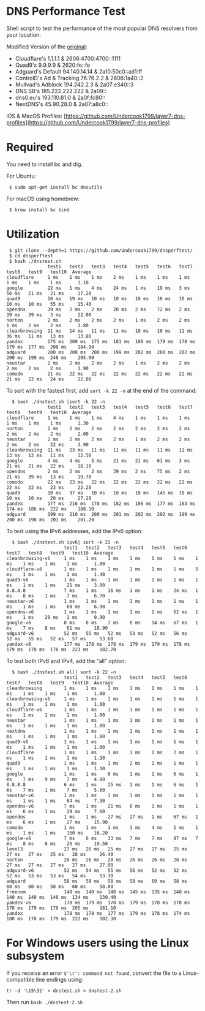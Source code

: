 # DNS Performance Test

Shell script to test the performance of the most popular DNS resolvers from your location.

Modified Version of the [original](https://github.com/cleanbrowsing/dnsperftest):

- Cloudflare's 1.1.1.1 & 2606:4700:4700::1111
- Quad9's 9.9.9.9 & 2620:fe::fe
- Adguard's Default 94.140.14.14 & 2a10:50c0::ad1:ff
- ControlD's Ad & Tracking 76.76.2.2 & 2606:1a40::2
- Mullvad's Adblock 194.242.2.3 & 2a07:e340::3
- DNS.SB's 185.222.222.222 & 2a09::
- dns0.eu's 193.110.81.0 & 2a0f:fc80::
- NextDNS's 45.90.28.0 & 2a07:a8c0::

iOS & MacOS Profiles: [https://github.com/Undercook1799/layer7-dns-profiles](https://github.com/Undercook1799/layer7-dns-profiles)

# Required

You need to install bc and dig.

For Ubuntu:

```
 $ sudo apt-get install bc dnsutils
```

For macOS using homebrew:

```
 $ brew install bc bind
```

# Utilization

```
 $ git clone --depth=1 https://github.com/Undercook1799/dnsperftest/
 $ cd dnsperftest
 $ bash ./dnstest.sh
               test1   test2   test3   test4   test5   test6   test7   test8   test9   test10  Average
cloudflare     1 ms    1 ms    1 ms    2 ms    1 ms    1 ms    1 ms    1 ms    1 ms    1 ms      1.10
google         22 ms   1 ms    4 ms    24 ms   1 ms    19 ms   3 ms    56 ms   21 ms   21 ms     17.20
quad9          10 ms   19 ms   10 ms   10 ms   10 ms   10 ms   10 ms   10 ms   10 ms   55 ms     15.40
opendns        39 ms   2 ms    2 ms    20 ms   2 ms    72 ms   2 ms    39 ms   39 ms   3 ms      22.00
norton         2 ms    2 ms    2 ms    2 ms    1 ms    2 ms    2 ms    1 ms    2 ms    2 ms      1.80
cleanbrowsing  11 ms   14 ms   11 ms   11 ms   10 ms   10 ms   11 ms   36 ms   11 ms   13 ms     13.80
yandex         175 ms  209 ms  175 ms  181 ms  188 ms  179 ms  178 ms  179 ms  177 ms  208 ms    184.90
adguard        200 ms  200 ms  200 ms  199 ms  202 ms  200 ms  202 ms  200 ms  199 ms  248 ms    205.00
neustar        2 ms    2 ms    2 ms    2 ms    1 ms    2 ms    2 ms    2 ms    2 ms    2 ms      1.90
comodo         21 ms   22 ms   22 ms   22 ms   22 ms   22 ms   22 ms   21 ms   22 ms   24 ms     22.00
```

To sort with the fastest first, add `sort -k 22 -n` at the end of the command:

```
  $ bash ./dnstest.sh |sort -k 22 -n
               test1   test2   test3   test4   test5   test6   test7   test8   test9   test10  Average
cloudflare     1 ms    1 ms    1 ms    4 ms    1 ms    1 ms    1 ms    1 ms    1 ms    1 ms      1.30
norton         2 ms    2 ms    2 ms    2 ms    2 ms    2 ms    2 ms    2 ms    2 ms    2 ms      2.00
neustar        2 ms    2 ms    2 ms    2 ms    1 ms    2 ms    2 ms    2 ms    2 ms    22 ms     3.90
cleanbrowsing  11 ms   23 ms   11 ms   11 ms   11 ms   11 ms   11 ms   13 ms   12 ms   11 ms     12.50
google         4 ms    4 ms    3 ms    21 ms   21 ms   61 ms   3 ms    21 ms   21 ms   22 ms     18.10
opendns        2 ms    2 ms    2 ms    39 ms   2 ms    75 ms   2 ms    21 ms   39 ms   13 ms     19.70
comodo         22 ms   23 ms   22 ms   22 ms   22 ms   22 ms   22 ms   22 ms   22 ms   23 ms     22.20
quad9          10 ms   37 ms   10 ms   10 ms   10 ms   145 ms  10 ms   10 ms   10 ms   20 ms     27.20
yandex         177 ms  216 ms  178 ms  182 ms  186 ms  177 ms  183 ms  174 ms  186 ms  222 ms    188.10
adguard        199 ms  210 ms  200 ms  201 ms  202 ms  202 ms  199 ms  200 ms  198 ms  201 ms    201.20
```

To test using the IPv6 addresses, add the IPv6 option:

```
  $ bash ./dnstest.sh ipv6| sort -k 22 -n
                     test1   test2   test3   test4   test5   test6   test7   test8   test9   test10  Average
cleanbrowsing-v6     1 ms    1 ms    1 ms    1 ms    1 ms    1 ms    1 ms    1 ms    1 ms    1 ms      1.00
cloudflare-v6        1 ms    1 ms    1 ms    1 ms    1 ms    1 ms    5 ms    1 ms    1 ms    1 ms      1.40
quad9-v6             1 ms    1 ms    1 ms    1 ms    1 ms    1 ms    1 ms    1 ms    1 ms    21 ms     3.00
8.8.8.8              7 ms    1 ms    16 ms   1 ms    1 ms    24 ms   1 ms    8 ms    1 ms    7 ms      6.70
neustar-v6           1 ms    1 ms    1 ms    1 ms    1 ms    1 ms    1 ms    1 ms    1 ms    60 ms     6.90
opendns-v6           1 ms    1 ms    1 ms    1 ms    1 ms    62 ms   1 ms    1 ms    29 ms   1 ms      9.90
google-v6            8 ms    8 ms    7 ms    8 ms    14 ms   67 ms   1 ms    7 ms    8 ms    61 ms     18.90
adguard-v6           52 ms   55 ms   52 ms   53 ms   52 ms   56 ms   52 ms   55 ms   52 ms   57 ms     53.60
yandex-v6            177 ms  178 ms  178 ms  179 ms  179 ms  178 ms  179 ms  178 ms  178 ms  223 ms    182.70
```

To test both IPv6 and IPv4, add the "all" option:

```
  $ bash ./dnstest.sh all| sort -k 22 -n
                     test1   test2   test3   test4   test5   test6   test7   test8   test9   test10  Average
cleanbrowsing        1 ms    1 ms    1 ms    1 ms    1 ms    1 ms    1 ms    1 ms    1 ms    1 ms      1.00
cleanbrowsing-v6     1 ms    1 ms    1 ms    1 ms    1 ms    1 ms    1 ms    1 ms    1 ms    1 ms      1.00
cloudflare-v6        1 ms    1 ms    1 ms    1 ms    1 ms    1 ms    1 ms    1 ms    1 ms    1 ms      1.00
neustar              1 ms    1 ms    1 ms    1 ms    1 ms    1 ms    1 ms    1 ms    1 ms    1 ms      1.00
nextdns              1 ms    1 ms    1 ms    1 ms    1 ms    1 ms    1 ms    1 ms    1 ms    1 ms      1.00
quad9-v6             1 ms    1 ms    1 ms    1 ms    1 ms    1 ms    1 ms    1 ms    1 ms    1 ms      1.00
cloudflare           1 ms    1 ms    1 ms    1 ms    1 ms    2 ms    1 ms    1 ms    1 ms    1 ms      1.10
quad9                1 ms    1 ms    1 ms    2 ms    1 ms    1 ms    1 ms    1 ms    1 ms    1 ms      1.10
google               1 ms    1 ms    6 ms    1 ms    1 ms    6 ms    1 ms    7 ms    9 ms    7 ms      4.00
8.8.8.8              6 ms    1 ms    25 ms   1 ms    1 ms    6 ms    1 ms    7 ms    1 ms    7 ms      5.60
neustar-v6           1 ms    1 ms    1 ms    1 ms    1 ms    1 ms    1 ms    1 ms    1 ms    64 ms     7.30
opendns-v6           7 ms    1 ms    21 ms   8 ms    1 ms    1 ms    1 ms    6 ms    1 ms    29 ms     7.60
opendns              1 ms    1 ms    27 ms   27 ms   1 ms    67 ms   1 ms    6 ms    1 ms    27 ms     15.90
comodo               1 ms    1 ms    1 ms    1 ms    4 ms    1 ms    1 ms    1 ms    1 ms    150 ms    16.20
google-v6            7 ms    6 ms    33 ms   7 ms    7 ms    87 ms   7 ms    8 ms    8 ms    25 ms     19.50
level3               27 ms   26 ms   25 ms   27 ms   27 ms   25 ms   27 ms   27 ms   25 ms   28 ms     26.40
norton               28 ms   26 ms   28 ms   26 ms   26 ms   28 ms   27 ms   27 ms   27 ms   27 ms     27.00
adguard-v6           52 ms   54 ms   55 ms   56 ms   52 ms   52 ms   52 ms   53 ms   53 ms   54 ms     53.30
adguard              58 ms   58 ms   58 ms   58 ms   60 ms   58 ms   60 ms   60 ms   58 ms   60 ms     58.80
freenom              140 ms  140 ms  140 ms  145 ms  135 ms  140 ms  140 ms  140 ms  140 ms  134 ms    139.40
yandex-v6            178 ms  179 ms  178 ms  179 ms  178 ms  178 ms  178 ms  179 ms  179 ms  205 ms    181.10
yandex               178 ms  178 ms  177 ms  179 ms  178 ms  174 ms  180 ms  178 ms  179 ms  222 ms    182.30

```

# For Windows users using the Linux subsystem

If you receive an error `$'\r': command not found`, convert the file to a Linux-compatible line endings using:

    tr -d '\15\32' < dnstest.sh > dnstest-2.sh

Then run `bash ./dnstest-2.sh`
